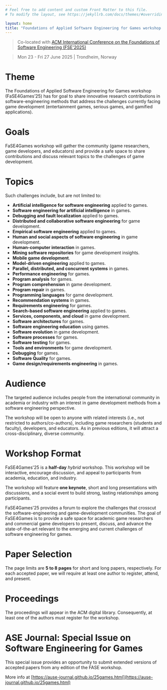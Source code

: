```yaml
---
# Feel free to add content and custom Front Matter to this file.
# To modify the layout, see https://jekyllrb.com/docs/themes/#overriding-theme-defaults

layout: home
title: "Foundations of Applied Software Engineering for Games workshop (FaSE4Games’25)"
---
```


> Co-located with [ACM International Conference on the Foundations of Software Engineering (FSE'2025)](https://conf.researchr.org/home/fse-2025)

> Mon 23 - Fri 27 June 2025 | Trondheim, Norway

# Theme
The Foundations of Applied Software Engineering for Games workshop (FaSE4Games’25) has for goal to share innovative research contributions in software-engineering methods that address the challenges currently facing game development (entertainment games, serious games, and gamified applications).

# Goals
FaSE4Games workshop will gather the community (game researchers, game developers, and educators) and provide a safe space to share contributions and discuss relevant topics to the challenges of game development.

# Topics
Such challenges include, but are not limited to:

- **Artificial intelligence for software engineering** applied to games.
- **Software engineering for artificial intelligence** in games.
- **Debugging and fault localization** applied to games.
- **Distributed and collaborative software engineering** for game development.
- **Empirical software engineering** applied to games.
- **Human and social aspects of software engineering** in game development.
- **Human-computer interaction** in games.
- **Mining software repositories** for game development insights.
- **Mobile game development**.
- **Model-driven engineering** applied to games.
- **Parallel, distributed, and concurrent systems** in games.
- **Performance engineering** for games.
- **Program analysis** for games.
- **Program comprehension** in game development.
- **Program repair** in games.
- **Programming languages** for game development.
- **Recommendation systems** in games.
- **Requirements engineering** for games.
- **Search-based software engineering** applied to games.
- **Services, components, and cloud** in game development.
- **Software architectures** for games.
- **Software engineering education** using games.
- **Software evolution** in game development.
- **Software processes** for games.
- **Software testing** for games.
- **Tools and environments** for game development.
- **Debugging** for games.
- **Software Quality** for games.
- **Game design/requirements engineering** in games.


# Audience
The targeted audience includes people from the international community in academia or industry with an interest in game development methods from a software engineering perspective. 

The workshop will be open to anyone with related interests (i.e., not restricted to authors/co-authors), including game researchers (students and faculty), developers, and educators. As in previous editions, it will attract a cross-disciplinary, diverse community.

# Workshop Format

FaSE4Games'25 is a **half-day** _hybrid_ workshop. This workshop will be interactive, encourage discussion, and appeal to participants from academia, education, and industry. 

The workshop will feature **one keynote**, short and long presentations with discussions, and a social event to build strong, lasting relationships among participants. 

FaSE4Games'25 provides a forum to explore the challenges that crosscut the software-engineering and game-development communities. The goal of FaSE4Games is to provide a safe space for academic game researchers and commercial game developers to present, discuss, and advance the state-of-the-art relevant to the emerging and current challenges of software engineering for games.

# Paper Selection

The page limits are **5 to 8 pages** for short and long papers, respectively. For each accepted paper, we will require at least one author to register, attend, and present.

# Proceedings

The proceedings will appear in the ACM digital library. Consequently, at least one of the authors must register for the workshop.

# ASE Journal: Special Issue on Software Engineering for Games 

This special issue provides an opportunity to submit extended versions of accepted papers from any edition of the FASE workshop.

More info at [https://ause-journal.github.io/25games.html](https://ause-journal.github.io/25games.html)



<!-- Find us at **?** -->